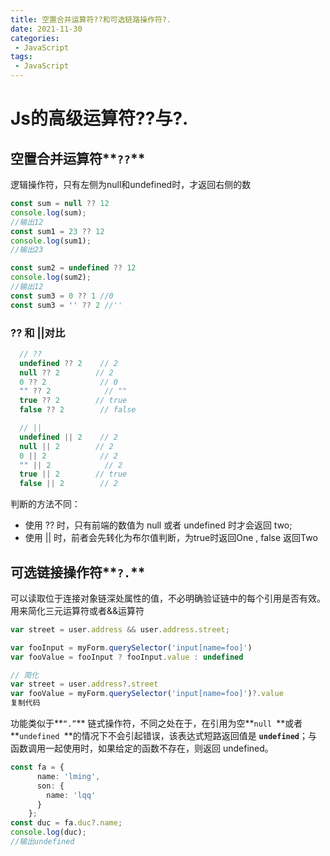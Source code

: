 ```yaml
---
title: 空置合并运算符??和可选链路操作符?.
date: 2021-11-30
categories:
 - JavaScript
tags:
 - JavaScript
---
```



# Js的高级运算符??与?.

## 空置合并运算符**`??`**

逻辑操作符，只有左侧为null和undefined时，才返回右侧的数

```TypeScript
const sum = null ?? 12
console.log(sum);
//输出12
const sum1 = 23 ?? 12
console.log(sum1);
//输出23

const sum2 = undefined ?? 12
console.log(sum2);
//输出12
const sum3 = 0 ?? 1 //0
const sum3 = '' ?? 2 //''

```

### ?? 和 ||对比

```JavaScript
  // ??
  undefined ?? 2    // 2
  null ?? 2        // 2
  0 ?? 2            // 0
  "" ?? 2            // ""
  true ?? 2        // true
  false ?? 2        // false

  // ||
  undefined || 2    // 2
  null || 2        // 2
  0 || 2            // 2
  "" || 2            // 2
  true || 2        // true
  false || 2        // 2

```

判断的方法不同：

- 使用 ?? 时，只有前端的数值为 null 或者 undefined 时才会返回 two;
- 使用 || 时，前者会先转化为布尔值判断，为true时返回One , false 返回Two



## 可选链接操作符**`?.`**

可以读取位于连接对象链深处属性的值，不必明确验证链中的每个引用是否有效。用来简化三元运算符或者&&运算符

```JavaScript
var street = user.address && user.address.street;

var fooInput = myForm.querySelector('input[name=foo]')
var fooValue = fooInput ? fooInput.value : undefined

// 简化
var street = user.address?.street
var fooValue = myForm.querySelector('input[name=foo]')?.value
复制代码
```

功能类似于**`“.”`** 链式操作符，不同之处在于，在引用为空**`null `**或者 **`undefined `**的情况下不会引起错误，该表达式短路返回值是 **`undefined`**；与函数调用一起使用时，如果给定的函数不存在，则返回 undefined。



```TypeScript
const fa = {
      name: 'lming',
      son: {
        name: 'lqq'
      }
    };
const duc = fa.duc?.name;
console.log(duc);
//输出undefined

```

